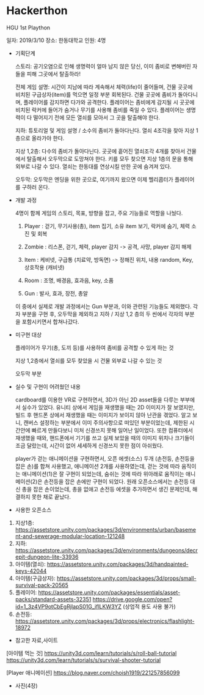# Hackerthon
HGU 1st Plaython

일자: 2019/3/10
장소: 한동대학교
인원: 4명

- 기획단계 
  
  스토리: 공기오염으로 인해 생명력이 얼마 남지 않은 당신, 이미 좀비로 변해버린 자들을 피해 그곳에서 탈출하라!
  
  전체 게임 설명: 시간이 지남에 따라 계속해서 체력(life)이 줄어들며, 건물 곳곳에 비치된 구급상자(item)를 먹으면 일정 부분 회복된다. 건물 곳곳에 좀비가 돌아다니며, 플레이어를 감지하면 다가와 공격한다. 플레이어는 좀비에게 감지될 시 곳곳에 비치된 락커에 들어가 숨거나 무기를 사용해 좀비를 죽일 수 있다. 플레이어는 생명력이 다 떨어지기 전에 모든 열쇠를 모아서 그 곳을 탈출해야 한다.
  
  지하: 튜토리얼 및 게임 설명 / 소수의 좀비가 돌아다닌다. 열쇠 4조각을 찾아 지상 1층으로 올라가야 한다.
  
  지상 1,2층: 다수의 좀비가 돌아다닌다. 곳곳에 흩어진 열쇠조각 4개를 찾아서 건물에서 탈출해서 오두막으로 도망쳐야 한다. 키를 모두 찾으면 지상 1층의 문을 통해 외부로 나갈 수 있다. 열쇠는 한동대를 연상시킬 만한 곳에 숨겨져 있다.
  
  오두막: 오두막은 엔딩을 위한 곳으로, 여기까지 왔으면 이제 헬리콥터가 플레이어를 구하러 온다.
        

- 개발 과정 

  4명이 함께 게임의 스토리, 목표, 방향을 잡고, 주요 기능들로 역할을 나눴다.
  
  1)	Player : 걷기, 무기사용(총), item 집기, 소유 item 보기, 락커에 숨기, 체력 소진 및 회복
  
  2)	Zombie : 리스폰, 걷기, 체력, player 감지 -> 공격, 사망, player 감지 해제

  3)	Item : 케비넷, 구급통 (치료약, 방독면) -> 정해진 위치, 내용 random, Key, 상호작용 (캐비넷)
  
  4)	Room : 조명, 배경음, 효과음, key, 소품

  5)	Gun : 발사, 효과, 장전, 총알

  이 중에서 실제로 개발 과정에서는 Gun 부분과, 이와 관련된 기능들도 제외했다.
  각자 부분을 구현 후, 오두막을 제외하고 지하 / 지상 1,2 층의 두 씬에서 각자의 부분을 포함시키면서 합쳐나갔다.

- 미구현 대상

  플레이어가 무기(총, 도끼 등)를 사용하여 좀비를 공격할 수 있게 하는 것
  
  지상 1,2층에서 열쇠를 모두 찾았을 시 건물 외부로 나갈 수 있는 것
  
  오두막 부분
  
  
- 실수 및 구현이 어려웠던 내용

  cardboard를 이용한 VR로 구현하면서, 3D가 아닌 2D asset들을 다루는 부부에서 실수가 있었다. 유니티 상에서 게임을 재생했을 때는 2D 이미지가 잘 보였지만, 빌드 후 핸드폰 상에서 재생했을 때는 이미지가 보이지 않아 난관을 겪었다. 알고 보니, 캔버스 설정하는 부분에서 이미 주의사항으로 떠있던 부분이었는데, 제한된 시간안에 빠르게 만들다보니 미처 신경쓰지 못해 일어난 일이었다. 또한 컴퓨터에서 재생했을 때와, 핸드폰에서 기기를 쓰고 실제 보았을 때의 이미지 위치나 크기들이 조금 달랐는데, 시간이 없어 세세하게 신경쓰지 못한 점이 아쉬웠다. 
  
  player가 걷는 애니메이션을 구현하면서, 오픈 에셋(소스) 두개 (손전등, 손전등을 잡은 손)를 합쳐 사용했고, 애니메이션 2개를 사용하였는데, 걷는 것에 따라 움직이는 애니메이션(1)은 잘 구현이 되었는데, 숨쉬는 것에 따라 위아래로 움직이는 애니메이션(2)은 손전등을 잡은 손에만 구현이 되었다. 원래 오픈소스에서는 손전등 대신 총을 잡은 손이었는데, 총을 없애고 손전등 에셋을 추가하면서 생긴 문제인데, 해결하지 못한 채로 끝났다.
  
- 사용한 오픈소스 
1)	지상1층: https://assetstore.unity.com/packages/3d/environments/urban/basement-and-sewerage-modular-location-121248
2)	지하: https://assetstore.unity.com/packages/3d/environments/dungeons/decrepit-dungeon-lite-33936
3)	아이템(열쇠): https://assetstore.unity.com/packages/3d/handpainted-keys-42044
4)	아이템(구급상자): https://assetstore.unity.com/packages/3d/props/small-survival-pack-20565
5)  플레이어: https://assetstore.unity.com/packages/essentials/asset-packs/standard-assets-32351
            https://drive.google.com/open?id=1_3z4VP9otCbEgRjIapS01G_iflLKW3YZ (상업적 용도 사용 불가)
6)  손전등: https://assetstore.unity.com/packages/3d/props/electronics/flashlight-18972

- 참고한 자료,사이트 

[아이템 먹는 것]
https://unity3d.com/learn/tutorials/s/roll-ball-tutorial 
https://unity3d.com/learn/tutorials/s/survival-shooter-tutorial

[Player 애니메이션]
https://blog.naver.com/choish1919/221257856099

- 사진(4장)
